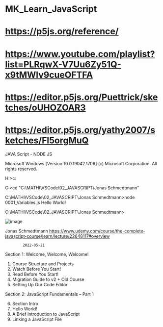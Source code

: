 # MK_Learn_JavaScript
# https://p5js.org/reference/

# https://www.youtube.com/playlist?list=PLRqwX-V7Uu6Zy51Q-x9tMWIv9cueOFTFA
# https://editor.p5js.org/Puettrick/sketches/oUHOZOAR3
# https://editor.p5js.org/yathy2007/sketches/Fl5orgMuQ




JAVA Script - NODE JS


Microsoft Windows [Version 10.0.19042.1706]
(c) Microsoft Corporation. All rights reserved.

H:\>c:

C:\>cd "C:\MATHI\VSCode\02_JAVASCRIPT\Jonas Schmedtmann"

C:\MATHI\VSCode\02_JAVASCRIPT\Jonas Schmedtmann>node 0001_Variables.js
Hello World!

C:\MATHI\VSCode\02_JAVASCRIPT\Jonas Schmedtmann>


![image](https://user-images.githubusercontent.com/76192299/172513854-c132c826-8524-4990-907f-581438972270.png)





Jonas Schmedtmann
https://www.udemy.com/course/the-complete-javascript-course/learn/lecture/22648117#overview

            2022-05-21

  Section 1: Welcome, Welcome, Welcome!

  1. Course Structure and Projects
  2. Watch Before You Start!
  3. Read Before You Start!
  4. Migration Guide to v2 + Old Course
  5. Setting Up Our Code Editor

  Section 2: JavaScript Fundamentals – Part 1

  6. Section Intro
  7. Hello World!
  8. A Brief Introduction to JavaScript
  9. Linking a JavaScript File

